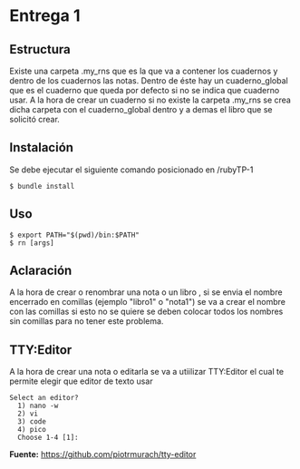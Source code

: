 # Entrega 1

## Estructura
Existe una carpeta .my_rns que es la que va a contener los cuadernos y dentro de los cuadernos las notas. Dentro de éste hay un cuaderno_global que es el cuaderno que queda por defecto si no se indica que cuaderno usar.
A la hora de crear un cuaderno si no existe la carpeta .my_rns se crea dicha carpeta con el cuaderno_global dentro y a demas el libro que se solicitó crear.

## Instalación
Se debe ejecutar el siguiente comando posicionado en /rubyTP-1
```
$ bundle install
```

## Uso 
```
$ export PATH="$(pwd)/bin:$PATH"
$ rn [args]
```

## Aclaración
A la hora de crear o renombrar una nota o un libro , si se envia el nombre encerrado en comillas (ejemplo "libro1" o "nota1") se va a crear el nombre con las comillas si esto no se quiere se deben colocar todos los nombres sin comillas para no tener este problema.

## TTY:Editor
A la hora de crear una nota o editarla se va a utiilizar TTY:Editor el cual te permite elegir que editor de texto usar

```
Select an editor? 
  1) nano -w
  2) vi
  3) code
  4) pico
  Choose 1-4 [1]: 
```

**Fuente:** https://github.com/piotrmurach/tty-editor

